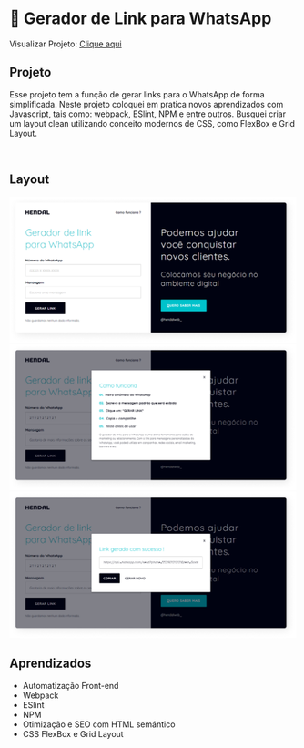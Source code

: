 # 📱 Gerador de Link para WhatsApp

Visualizar Projeto: [Clique aqui](https://moraislucas.github.io/gerador-de-link-whatsApp/)
<br>

## Projeto

Esse projeto tem a função de gerar links para o WhatsApp de forma simplificada. Neste projeto 
coloquei em pratica novos aprendizados com Javascript, tais como: webpack, ESlint, NPM e entre outros. 
Busquei criar um layout clean utilizando conceito modernos de CSS, como FlexBox e Grid Layout.

<br>

## Layout
![](https://github.com/moraislucas/gerador-de-link-whatsApp/blob/master/preview-git/layout-git.jpg)
![](https://github.com/moraislucas/gerador-de-link-whatsApp/blob/master/preview-git/layout-git3.jpg)
![](https://github.com/moraislucas/gerador-de-link-whatsApp/blob/master/preview-git/layout-git2.jpg)

## Aprendizados 
- Automatização Front-end
- Webpack
- ESlint
- NPM
- Otimização e SEO com HTML semántico
- CSS FlexBox e Grid Layout
